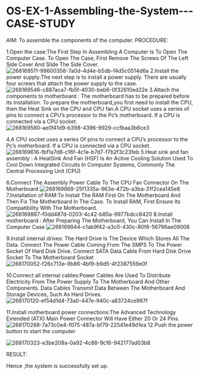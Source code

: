 # OS-EX-1-Assembling-the-System---CASE-STUDY

AIM:
To assemble the components of the computer. PROCEDURE:

1.Open the case:The First Step In Assembling A Computer Is To Open The Computer Case. To Open The Case, First Remove The Screws Of The Left Side Cover And Slide The Side Cover. 
![268169511-99600358-7a0d-4d4e-b5db-f4d5c0514d6a](https://github.com/kavyasenthamarai/OS-EX-1-Assembling-the-System---CASE-STUDY/assets/118668727/26209ca0-891b-43e0-98e1-f6f284e23e29)
2.Install the power supply:The next step is to install a power supply. There are usually four screws that attach the power supply to the case. 
![268169546-c887aca7-fb5f-4030-beb6-0f32610ed22e](https://github.com/kavyasenthamarai/OS-EX-1-Assembling-the-System---CASE-STUDY/assets/118668727/c490a8ed-6da3-4ff0-98e9-84b2dc0be5d9)
3.Attach the components to motherboard : The motherboard has to be prepared before its installation. To prepare the motherboard,you first need to install the CPU, then the Heat Sink on the CPU and CPU fan.A CPU socket uses a series of pins to connect a CPU’s processor to the Pc’s motherboard. If a CPU is connected via a CPU socket. 
![268169580-ae0f41d9-b398-4396-9929-ccfbaa3b6ce3](https://github.com/kavyasenthamarai/OS-EX-1-Assembling-the-System---CASE-STUDY/assets/118668727/4185b88e-77ad-471f-9e5d-5ecb2fac719d)

4.A CPU socket uses a series Of pins to connect a CPU’s processor to the Pc’s motherboard. If a CPU is connected via a CPU socket.
![268169616-fbf1a7d8-c16f-4c1e-b7d7-f7b2f3c23feb](https://github.com/kavyasenthamarai/OS-EX-1-Assembling-the-System---CASE-STUDY/assets/118668727/bfddcbc2-bccc-4270-9be6-6646d9d67549)
5.Heat sink and fan assembly : A HeatSink And Fan (HSF) Is An Active Cooling Solution Used To Cool Down Integrated Circuits In Computer Systems, Commonly The Central Processing Unit (CPU)

6.Connect The Assembly Power Cable To The CPU Fan Connector On The Motherboard
![268169869-25f1335a-963e-472b-a3ba-31f2cea145e8](https://github.com/kavyasenthamarai/OS-EX-1-Assembling-the-System---CASE-STUDY/assets/118668727/36b6cdfb-1b53-4f5e-93c5-430b96a2a579)
7.Installation of RAM:To Install The RAM First On The Motherboard And Then Fix The Motherboard In The Case. To Install RAM, First Ensure Its Compatibility With The Motherboard.
![268169887-f0dd487d-0203-4c42-b85a-9977bdcc8420](https://github.com/kavyasenthamarai/OS-EX-1-Assembling-the-System---CASE-STUDY/assets/118668727/ca652c9b-d0ed-4c33-a2b2-cfa5a4f1a1ad)
8.Install motherboard : After Preparing The Motherboard, You Can Install In The Computer Case 
![268169944-c1ab9f42-a3c0-430c-80f8-56796ae09008](https://github.com/kavyasenthamarai/OS-EX-1-Assembling-the-System---CASE-STUDY/assets/118668727/cf556483-52b5-490e-9a12-f85b2a3268cc)

9.Install internal drives: The Hard Drive Is The Device Which Stores All The Data. Connect The Power Cable Coming From The SMPS To The Power Socket Of Hard Disk Drive. Connect SATA Data Cable From Hard Disk Drive Socket To The Motherboard Socket 
![268170052-f26c713e-9b86-4bf9-b9d5-4f2387559e0f](https://github.com/kavyasenthamarai/OS-EX-1-Assembling-the-System---CASE-STUDY/assets/118668727/0680de75-dd81-4210-8a28-e041b8aec2f8)

10.Connect all internal cables:Power Cables Are Used To Distribute Electricity From The Power Supply To The Motherboard And Other Components. Data Cables Transmit Data Between The Motherboard And Storage Devices, Such As Hard Drives. 
![268170120-ef54d1d4-73a0-447e-940c-a83724ce987f](https://github.com/kavyasenthamarai/OS-EX-1-Assembling-the-System---CASE-STUDY/assets/118668727/d1bd4ab4-c487-4217-a46c-6dfdf6993db7)

11.Install motherboard power connections:The Advanced Technology Extended (ATX) Main Power Connector Will Have Either 20 Or 24 Pins.
![268170268-7a73c0e4-f075-487a-bf79-22541e49d1ea](https://github.com/kavyasenthamarai/OS-EX-1-Assembling-the-System---CASE-STUDY/assets/118668727/593afd51-340a-487e-b5d9-fa4e525e9574)
12.Push the power button to start the computer

![268170323-e3be208a-0a92-4c88-9c16-942177ad03b8](https://github.com/kavyasenthamarai/OS-EX-1-Assembling-the-System---CASE-STUDY/assets/118668727/b7a2a6b9-6302-4df7-80d6-fc0e0479d30e)

RESULT:

Hence ,the system is successfully set up.
